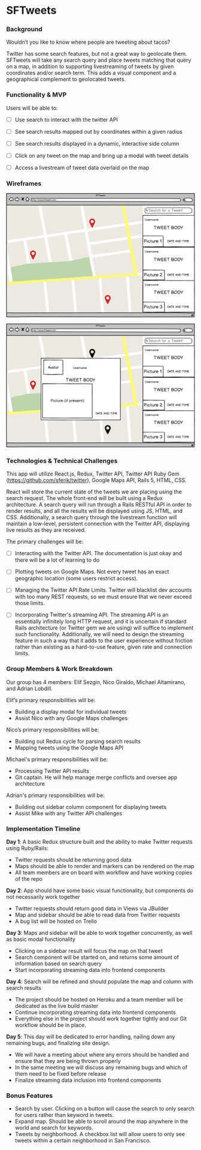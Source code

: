 # SFTweets

### Background

Wouldn’t you like to know where people are tweeting about tacos?

Twitter has some search features, but not a great way to geolocate them. SFTweets will take any search query and place tweets matching that query on a map, in addition to supporting livestreaming of tweets by given coordinates and/or search term. This adds a visual component and a geographical complement to geolocated tweets.


### Functionality & MVP

Users will be able to:

- [ ] Use search to interact with the twitter API
- [ ] See search results mapped out by coordinates within a given radius
- [ ] See search results displayed in a dynamic, interactive side column
- [ ] Click on any tweet on the map and bring up a modal with tweet details
- [ ] Access a livestream of tweet data overlaid on the map


### Wireframes

![frame1](docs/MainPage.png)

![frame2](docs/TweetShowModal.png)

### Technologies & Technical Challenges

This app will utilize React.js, Redux, Twitter API, Twitter API Ruby Gem (https://github.com/sferik/twitter), Google Maps API, Rails 5, HTML, CSS.

React will store the current state of the tweets we are placing using the search request. The whole front-end will be built using a Redux architecture. A search query will run through a Rails RESTful API in order to render results, and all the results will be displayed using JS, HTML, and CSS. Additionally, a search query through the livestream function will maintain a low-level, persistent connection with the Twitter API, displaying live results as they are received.

The primary challenges will be:

- [ ] Interacting with the Twitter API. The documentation is just okay and there will be a lot of learning to do
- [ ] Plotting tweets on Google Maps. Not every tweet has an exact geographic location (some users restrict access).
- [ ] Managing the Twitter API Rate Limits. Twitter will blacklist dev accounts with too many REST requests, so we must ensure that we never exceed those limits.
- [ ] Incorporating Twitter's streaming API. The streaming API is an essentially infinitely long HTTP request, and it is uncertain if standard Rails architecture (or Twitter gem we are using) will suffice to implement such functionality. Additionally, we will need to design the streaming feature in such a way that it adds to the user experience without friction rather than existing as a hard-to-use feature, given rate and connection limits.


### Group Members & Work Breakdown

Our group has 4 members: Elif Sezgin, Nico Giraldo, Michael Altamirano, and Adrian Lobdill.


Elif’s primary responsibilities will be:

- Building a display modal for individual tweets
-  Assist Nico with any Google Maps challenges


Nico’s primary responsibilities will be:

- Building out Redux cycle for parsing search results
- Mapping tweets using the Google Maps API


Michael's primary responsibilities will be:

- Processing Twitter API results
- Git captain. He will help manage merge conflicts and oversee app architecture


Adrian's primary responsibilities will be:

- Building out sidebar column component for displaying tweets
- Assist Mike with any Twitter API challenges


### Implementation Timeline

**Day 1**: A basic Redux structure built and the ability to make Twitter requests using Ruby/Rails:

- Twitter requests should be returning good data
- Maps should be able to render and markers can be rendered on the map
- All team members are on board with workflow and have working copies of the repo

**Day 2**: App should have some basic visual functionality, but components do not necessarily work together

- Twitter requests should return good data in Views via JBuilder
- Map and sidebar should be able to read data from Twitter requests
- A bug list will be hosted on Trello

**Day 3**: Maps and sidebar will be able to work together concurrently, as well as basic modal functionality

- Clicking on a sidebar result will focus the map on that tweet
- Search component will be started on, and returns some amount of information based on search query
- Start incorporating streaming data into frontend components

**Day 4**: Search will be refined and should populate the map and column with search results

- The project should be hosted on Heroku and a team member will be dedicated as the live build master
- Continue incorporating streaming data into frontend components
- Everything else in the project should work together tightly and our Git workflow should be in place.

**Day 5**: This day will be dedicated to error handling, nailing down any remaining bugs, and finalizing site design.

- We will have a meeting about where any errors should be handled and ensure that they are being thrown properly
- In the same meeting we will discuss any remaining bugs and which of them need to be fixed before release
- Finalize streaming data inclusion into frontend components 

### Bonus Features

- Search by user. Clicking on a button will cause the search to only search for users rather than keyword in tweets.
- Expand map. Should be able to scroll around the map anywhere in the world and search for keywords.
- Tweets by neighborhood. A checkbox list will allow users to only see tweets within a certain neighborhood in San Francisco.
